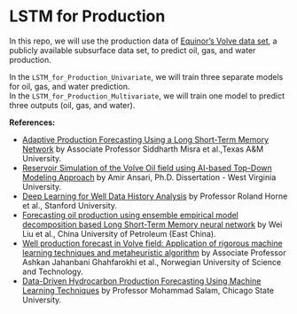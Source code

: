 # LSTM for Production
In this repo, we will use the production data of [Equinor’s Volve data set](https://www.equinor.com/energy/volve-data-sharing), a publicly available subsurface data set, to predict oil, gas, and water production.

In the `LSTM_for_Production_Univariate`, we will train three separate models for oil, gas, and water prediction.  
In the `LSTM_for_Production_Multivariate`, we will train one model to predict three outputs (oil, gas, and water).

**References:**
* [Adaptive Production Forecasting Using a Long Short-Term Memory Network](https://jpt.spe.org/adaptive-production-forecasting-using-a-long-short-term-memory-network) by Associate Professor Siddharth Misra et al.,Texas A&M University.
* [Reservoir Simulation of the Volve Oil field using AI-based Top-Down Modeling Approach](https://researchrepository.wvu.edu/etd/11970/) by Amir Ansari, Ph.D. Dissertation - West Virginia University.
* [Deep Learning for Well Data History Analysis](https://onepetro.org/SPEATCE/proceedings-abstract/19ATCE/1-19ATCE/D011S008R002/217651) by Professor Roland Horne et al., Stanford University.
* [Forecasting oil production using ensemble empirical model decomposition based Long Short-Term Memory neural network](https://www.sciencedirect.com/science/article/pii/S092041052030108X) by Wei Liu et al., China University of Petroleum (East China).
* [Well production forecast in Volve field: Application of rigorous machine learning techniques and metaheuristic algorithm](https://www.sciencedirect.com/science/article/pii/S0920410521011116) by Associate Professor Ashkan Jahanbani Ghahfarokhi et al., Norwegian University of Science and Technology.
* [Data-Driven Hydrocarbon Production Forecasting Using Machine Learning Techniques](https://www.researchgate.net/publication/342643691_Data-Driven_Hydrocarbon_Production_Forecasting_Using_Machine_Learning_Techniques) by Professor Mohammad Salam, Chicago State University.

